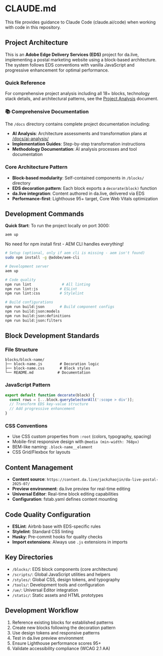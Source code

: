 # CLAUDE.md

This file provides guidance to Claude Code (claude.ai/code) when working with code in this repository.

## Project Architecture

This is an **Adobe Edge Delivery Services (EDS)** project for da.live, implementing a postal marketing website using a block-based architecture. The system follows EDS conventions with vanilla JavaScript and progressive enhancement for optimal performance.

### Quick Reference
For comprehensive project analysis including all 18+ blocks, technology stack details, and architectural patterns, see the [Project Analysis](./project-analysis.md) document.

### 📚 Comprehensive Documentation
The `/docs` directory contains complete project documentation including:
- **AI Analysis**: Architecture assessments and transformation plans at [/docs/ai-analysis/](./docs/ai-analysis/)
- **Implementation Guides**: Step-by-step transformation instructions  
- **Methodology Documentation**: AI analysis processes and tool documentation

### Core Architecture Pattern
- **Block-based modularity**: Self-contained components in `/blocks/` directory
- **EDS decoration pattern**: Each block exports a `decorate(block)` function
- **da.live integration**: Content authored in da.live, delivered via EDS
- **Performance-first**: Lighthouse 95+ target, Core Web Vitals optimization

## Development Commands

**Quick Start**: To run the project locally on port 3000:
```bash
aem up
```
No need for npm install first - AEM CLI handles everything!

```bash
# Setup (optional, only if aem cli is missing - aem isn't found)
sudo npm install -g @adobe/aem-cli

# Development server
aem up

# Code quality
npm run lint              # All linting
npm run lint:js          # ESLint
npm run lint:css         # Stylelint

# Build configurations
npm run build:json       # Build component configs
npm run build:json:models
npm run build:json:definitions
npm run build:json:filters
```

## Block Development Standards

### File Structure
```
blocks/block-name/
├── block-name.js        # Decoration logic
├── block-name.css       # Block styles
└── README.md           # Documentation
```

### JavaScript Pattern
```javascript
export default function decorate(block) {
  const rows = [...block.querySelectorAll(':scope > div')];
  // Transform EDS key-value structure
  // Add progressive enhancement
}
```

### CSS Conventions
- Use CSS custom properties from `:root` (colors, typography, spacing)
- Mobile-first responsive design with `@media (min-width: 768px)`
- BEM-like naming: `.block-name__element`
- CSS Grid/Flexbox for layouts

## Content Management

- **Content source**: `https://content.da.live/jackzhaojin/da-live-postal-2025-07/`
- **Preview environment**: da.live preview for real-time editing
- **Universal Editor**: Real-time block editing capabilities
- **Configuration**: fstab.yaml defines content mounting

## Code Quality Configuration

- **ESLint**: Airbnb base with EDS-specific rules
- **Stylelint**: Standard CSS linting
- **Husky**: Pre-commit hooks for quality checks
- **Import extensions**: Always use `.js` extensions in imports

## Key Directories

- `/blocks/`: EDS block components (core architecture)
- `/scripts/`: Global JavaScript utilities and helpers
- `/styles/`: Global CSS, design tokens, and typography
- `/tools/`: Development tools and configuration
- `/ue/`: Universal Editor integration
- `/static/`: Static assets and HTML prototypes

## Development Workflow

1. Reference existing blocks for established patterns
2. Create new blocks following the decoration pattern
3. Use design tokens and responsive patterns
4. Test in da.live preview environment
5. Ensure Lighthouse performance scores 95+
6. Validate accessibility compliance (WCAG 2.1 AA)
